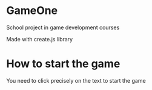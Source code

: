 # GameOne
School project in game development courses

Made with create.js library

# How to start the game

You need to click precisely on the text to start the game 

